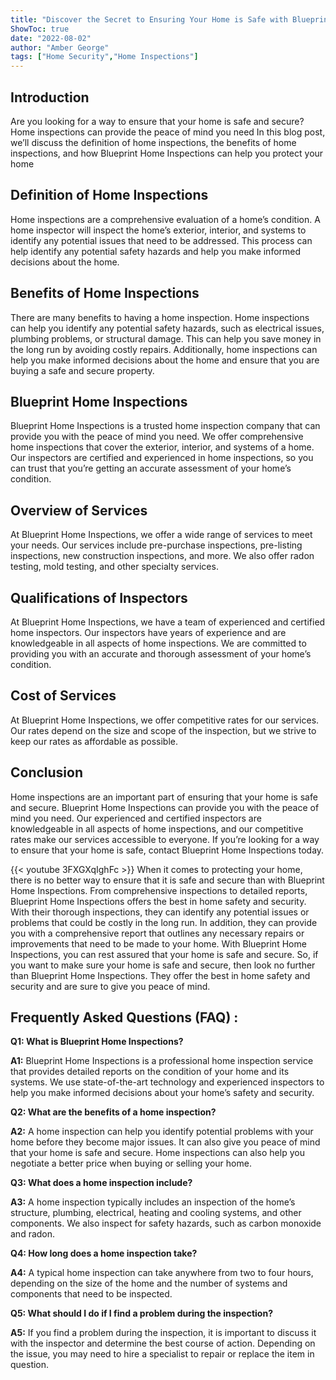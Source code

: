 ```yaml
---
title: "Discover the Secret to Ensuring Your Home is Safe with Blueprint Home Inspections!"
ShowToc: true 
date: "2022-08-02"
author: "Amber George" 
tags: ["Home Security","Home Inspections"]
---
```

## Introduction

Are you looking for a way to ensure that your home is safe and secure? Home inspections can provide the peace of mind you need In this blog post, we’ll discuss the definition of home inspections, the benefits of home inspections, and how Blueprint Home Inspections can help you protect your home 

## Definition of Home Inspections

Home inspections are a comprehensive evaluation of a home’s condition. A home inspector will inspect the home’s exterior, interior, and systems to identify any potential issues that need to be addressed. This process can help identify any potential safety hazards and help you make informed decisions about the home.

## Benefits of Home Inspections

There are many benefits to having a home inspection. Home inspections can help you identify any potential safety hazards, such as electrical issues, plumbing problems, or structural damage. This can help you save money in the long run by avoiding costly repairs. Additionally, home inspections can help you make informed decisions about the home and ensure that you are buying a safe and secure property.

## Blueprint Home Inspections

Blueprint Home Inspections is a trusted home inspection company that can provide you with the peace of mind you need. We offer comprehensive home inspections that cover the exterior, interior, and systems of a home. Our inspectors are certified and experienced in home inspections, so you can trust that you’re getting an accurate assessment of your home’s condition.

## Overview of Services

At Blueprint Home Inspections, we offer a wide range of services to meet your needs. Our services include pre-purchase inspections, pre-listing inspections, new construction inspections, and more. We also offer radon testing, mold testing, and other specialty services.

## Qualifications of Inspectors

At Blueprint Home Inspections, we have a team of experienced and certified home inspectors. Our inspectors have years of experience and are knowledgeable in all aspects of home inspections. We are committed to providing you with an accurate and thorough assessment of your home’s condition.

## Cost of Services

At Blueprint Home Inspections, we offer competitive rates for our services. Our rates depend on the size and scope of the inspection, but we strive to keep our rates as affordable as possible.

## Conclusion

Home inspections are an important part of ensuring that your home is safe and secure. Blueprint Home Inspections can provide you with the peace of mind you need. Our experienced and certified inspectors are knowledgeable in all aspects of home inspections, and our competitive rates make our services accessible to everyone. If you’re looking for a way to ensure that your home is safe, contact Blueprint Home Inspections today.

{{< youtube 3FXGXqIghFc >}} 
When it comes to protecting your home, there is no better way to ensure that it is safe and secure than with Blueprint Home Inspections. From comprehensive inspections to detailed reports, Blueprint Home Inspections offers the best in home safety and security. With their thorough inspections, they can identify any potential issues or problems that could be costly in the long run. In addition, they can provide you with a comprehensive report that outlines any necessary repairs or improvements that need to be made to your home. With Blueprint Home Inspections, you can rest assured that your home is safe and secure. So, if you want to make sure your home is safe and secure, then look no further than Blueprint Home Inspections. They offer the best in home safety and security and are sure to give you peace of mind.

## Frequently Asked Questions (FAQ) :
**Q1: What is Blueprint Home Inspections?**

**A1:** Blueprint Home Inspections is a professional home inspection service that provides detailed reports on the condition of your home and its systems. We use state-of-the-art technology and experienced inspectors to help you make informed decisions about your home’s safety and security. 

**Q2: What are the benefits of a home inspection?**

**A2:** A home inspection can help you identify potential problems with your home before they become major issues. It can also give you peace of mind that your home is safe and secure. Home inspections can also help you negotiate a better price when buying or selling your home. 

**Q3: What does a home inspection include?**

**A3:** A home inspection typically includes an inspection of the home’s structure, plumbing, electrical, heating and cooling systems, and other components. We also inspect for safety hazards, such as carbon monoxide and radon. 

**Q4: How long does a home inspection take?**

**A4:** A typical home inspection can take anywhere from two to four hours, depending on the size of the home and the number of systems and components that need to be inspected. 

**Q5: What should I do if I find a problem during the inspection?**

**A5:** If you find a problem during the inspection, it is important to discuss it with the inspector and determine the best course of action. Depending on the issue, you may need to hire a specialist to repair or replace the item in question.




